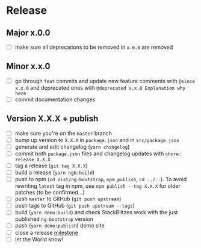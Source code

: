 # Release

## Major x.0.0
* [ ] make sure all deprecations to be removed in `x.0.0` are removed

## Minor x.x.0
* [ ] go through `feat` commits and update new feature comments with `@since x.x.0` and deprecated ones with `@deprecated x.x.0 Explanation why here`
* [ ] commit documentation changes

## Version X.X.X + publish

* [ ] make sure you're on the `master` branch
* [ ] bump up version to `X.X.X` in `package.json` and in `src/package.json`
* [ ] generate and edit changelog (`yarn changelog`)
* [ ] commit both `package.json` files and changelog updates with `chore: release X.X.X`
* [ ] tag a release (`git tag X.X.X`)
* [ ] build a release (`yarn ngb:build`)
* [ ] push to npm (`cd dist/ng-bootstrap`, `npm publish`, `cd ../..`). To avoid rewriting `latest` tag in npm, use `npm publish --tag X.X.X` for older patches (to be confirmed...)
* [ ] push `master` to GitHub (`git push upstream`)
* [ ] push tags to GitHub (`git push upstream --tags`)
* [ ] build (`yarn demo:build`) and check StackBlitzes work with the just published `ng-bootstrap` version
* [ ] push (`yarn demo:publish`) demo site
* [ ] close a release [milestone](https://github.com/ng-bootstrap/ng-bootstrap/milestones)
* [ ] let the World know!